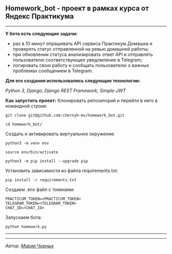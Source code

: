 ## Homework_bot - проект в рамках курса от Яндекс Практикума
---
**У бота есть следующие задачи:**
 - раз в 10 минут опрашивать API сервиса Практикум.Домашка и проверять статус отправленной на ревью домашней работы;
 - при обновлении статуса анализировать ответ API и отправлять пользователю соответствующее уведомление в Telegram;
 - логировать свою работу и сообщать пользователю о важных проблемах сообщением в Telegram.
 
**Для его создания использовались следующие технологии:**

*Python 3, Django, Django REST Framework, Simple-JWT*

**Как запустить проект:**
Клонировать репозиторий и перейти в него в командной строке:
```
git clone git@github.com:chernyh-mv/homework_bot.git
```

```
cd homework_bot/
```

Cоздать и активировать виртуальное окружение:

```
python3 -m venv env
```

```
source env/bin/activate
```
```
python3 -m pip install --upgrade pip
```

Установить зависимости из файла requirements.txt:

```
pip install -r requirements.txt
```

Создаем .env файл с токенами:

```
PRACTICUM_TOKEN=<PRACTICUM_TOKEN>
TELEGRAM_TOKEN=<TELEGRAM_TOKEN>
CHAT_ID=<CHAT_ID>
```

Запускаем бота:

```
python homework.py
```
___
___
*Автор: [Мария Черных](https://github.com/chernyh-mv)*